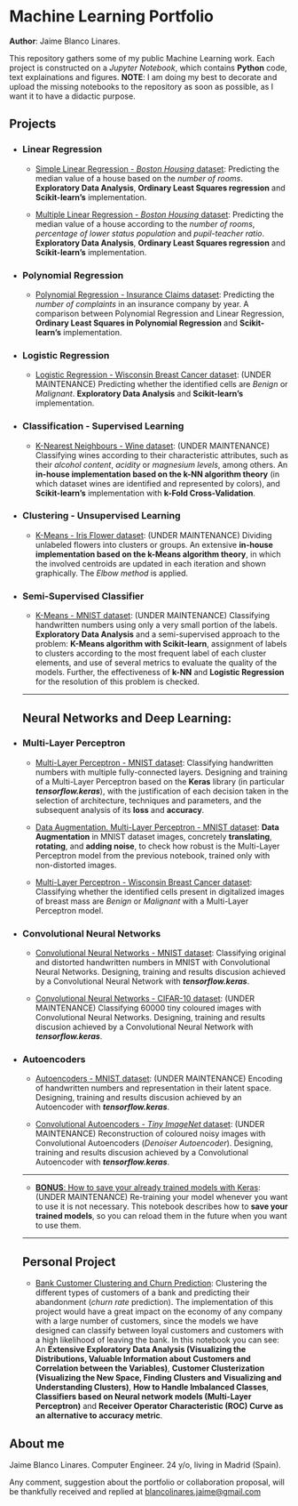 <!--- Futuro: Pasar de markdown a html para poder meterle un css y que no sea tan soso -->
# Machine Learning Portfolio

**Author**: Jaime Blanco Linares.


This repository gathers some of my public Machine Learning work. Each project is constructed on a *Jupyter Notebook*, which contains **Python** code, text explainations and figures.  **NOTE**: I am doing my best to decorate and upload the missing notebooks to the repository as soon as possible, as I want it to have a didactic purpose.

## Projects

- ### Linear Regression

  - [Simple Linear Regression - *Boston Housing* dataset](https://github.com/bljaime/MachineLearning-Portfolio/blob/master/P1_SimpleLinearRegression_Boston.ipynb): Predicting the median value of a house based on the *number of rooms*. **Exploratory Data Analysis**,  **Ordinary Least Squares regression** and **Scikit-learn’s** implementation.
  
  - [Multiple Linear Regression - *Boston Housing* dataset](https://github.com/bljaime/MachineLearning-Portfolio/blob/master/P2_MultipleLinearRegression_Boston.ipynb): Predicting the median value of a house according to the *number of rooms*, *percentage of lower status population* and *pupil-teacher ratio*. **Exploratory Data Analysis**, **Ordinary Least Squares regression** and **Scikit-learn’s** implementation.
  
- ### Polynomial Regression

  - [Polynomial Regression - Insurance Claims dataset](https://github.com/bljaime/MachineLearning-Portfolio/blob/master/P3_PolynomialRegression_Insurance.ipynb): Predicting the *number of complaints* in an insurance company by year. A comparison between Polynomial Regression and Linear Regression, **Ordinary Least Squares in Polynomial Regression** and **Scikit-learn’s** implementation.

- ### Logistic Regression

  - [Logistic Regression - Wisconsin Breast Cancer dataset](https://github.com/bljaime/MachineLearning-Portfolio/blob/master/maintenance): (UNDER MAINTENANCE) Predicting whether the identified cells are *Benign* or *Malignant*. **Exploratory Data Analysis** and **Scikit-learn’s** implementation.

- ### Classification - Supervised Learning

  - [K-Nearest Neighbours - Wine dataset](https://github.com/bljaime/MachineLearning-Portfolio/blob/master/maintenance): (UNDER MAINTENANCE) Classifying wines according to their characteristic attributes, such as their *alcohol content*, *acidity* or *magnesium levels*, among others. An **in-house implementation based on the k-NN algorithm theory** (in which dataset wines are identified and represented by colors), and **Scikit-learn’s** implementation with **k-Fold Cross-Validation**.

- ### Clustering - Unsupervised Learning

  - [K-Means - Iris Flower dataset](https://github.com/bljaime/MachineLearning-Portfolio/blob/master/maintenance): (UNDER MAINTENANCE) Dividing unlabeled flowers into clusters or groups. An extensive **in-house implementation based on the k-Means algorithm theory**, in which the involved centroids are updated in each iteration and shown graphically. The *Elbow method* is applied.
  
- ### Semi-Supervised Classifier

  - [K-Means - MNIST dataset](https://github.com/bljaime/MachineLearning-Portfolio/blob/master/maintenance): (UNDER MAINTENANCE) Classifying handwritten numbers using only a very small portion of the labels. **Exploratory Data Analysis** and a semi-supervised approach to the problem: **K-Means algorithm with Scikit-learn**, assignment of labels to clusters according to the most frequent label of each cluster elements, and use of several metrics to evaluate the quality of the models. Further, the effectiveness of **k-NN** and **Logistic Regression** for the resolution of this problem is checked.
  -----
  ## Neural Networks and Deep Learning:

- ### Multi-Layer Perceptron

  - [Multi-Layer Perceptron - MNIST dataset](https://github.com/bljaime/MachineLearning-Portfolio/blob/master/P8_MultiLayerPerceptron_MNIST.ipynb): Classifying handwritten numbers with multiple fully-connected layers. Designing and training of a Multi-Layer Perceptron based on the **Keras** library (in particular ***tensorflow.keras***), with the justification of each decision taken in the selection of architecture, techniques and parameters, and the subsequent analysis of its **loss** and **accuracy**.
 
  - [Data Augmentation. Multi-Layer Perceptron - MNIST dataset](https://github.com/bljaime/MachineLearning-Portfolio/blob/master/P9_DataAugmentation_MLP_MNIST.ipynb): **Data Augmentation** in MNIST dataset images, concretely **translating**, **rotating**, and **adding noise**, to check how robust is the Multi-Layer Perceptron model from the previous notebook, trained only with non-distorted images.
  
  - [Multi-Layer Perceptron - Wisconsin Breast Cancer dataset](https://github.com/bljaime/MachineLearning-Portfolio/blob/master/P10_MultiLayerPerceptron_BreastCancer.ipynb): Classifying whether the identified cells present in digitalized images of breast mass are *Benign* or *Malignant* with a Multi-Layer Perceptron model.

- ### Convolutional Neural Networks

  - [Convolutional Neural Networks - MNIST dataset](https://github.com/bljaime/MachineLearning-Portfolio/blob/master/P11_ConvolutionalNN_MNIST.ipynb): Classifying original and distorted handwritten numbers in MNIST with Convolutional Neural Networks. Designing, training and results discusion achieved by a Convolutional Neural Network with ***tensorflow.keras***.
  
  - [Convolutional Neural Networks - CIFAR-10 dataset](https://github.com/bljaime/MachineLearning-Portfolio/blob/master/maintenance): (UNDER MAINTENANCE) Classifying 60000 tiny coloured images with Convolutional Neural Networks. Designing, training and results discusion achieved by a Convolutional Neural Network with ***tensorflow.keras***.
  
- ### Autoencoders

  - [Autoencoders - MNIST dataset](https://github.com/bljaime/MachineLearning-Portfolio/blob/master/maintenance): (UNDER MAINTENANCE) Encoding of handwritten numbers and representation in their latent space. Designing, training and results discusion achieved by an Autoencoder with ***tensorflow.keras***.
  
  - [Convolutional Autoencoders - *Tiny ImageNet* dataset](https://github.com/bljaime/MachineLearning-Portfolio/blob/master/maintenance): (UNDER MAINTENANCE) Reconstruction of coloured noisy images with Convolutional Autoencoders (*Denoiser Autoencoder*). Designing, training and results discusion achieved by a Convolutional Autoencoder with ***tensorflow.keras***.
  
  -----
  
    - [**BONUS**: How to save your already trained models with Keras](https://github.com/bljaime/MachineLearning-Portfolio/blob/master/maintenance): (UNDER MAINTENANCE) Re-training your model whenever you want to use it is not necessary. This notebook describes how to **save your trained models**, so you can reload them in the future when you want to use them.
  
  -----
  ## Personal Project

  - [Bank Customer Clustering and Churn Prediction](https://github.com/bljaime/MachineLearning-Portfolio/blob/master/Customer_Clustering_and_Churn_Prediction.ipynb): Clustering the different types of customers of a bank and predicting their abandonment (*churn rate* prediction). The implementation of this project would have a great impact on the economy of any company with a large number of customers, since the models we have designed can classify between loyal customers and customers with a high likelihood of leaving the bank. In this notebook you can see: An **Extensive Exploratory Data Analysis (Visualizing the Distributions, Valuable Information about Customers and Correlation between the Variables)**, **Customer Clusterization (Visualizing the New Space, Finding Clusters and Visualizing and Understanding Clusters)**, **How to Handle Imbalanced Classes**, **Classifiers based on Neural network models (Multi-Layer Perceptron)** and **Receiver Operator Characteristic (ROC) Curve as an alternative to accuracy metric**.
  
  
## About me

Jaime Blanco Linares.
Computer Engineer.
24 y/o, living in Madrid (Spain).

Any comment, suggestion about the portfolio or collaboration proposal, will be thankfully received and replied at blancolinares.jaime@gmail.com
